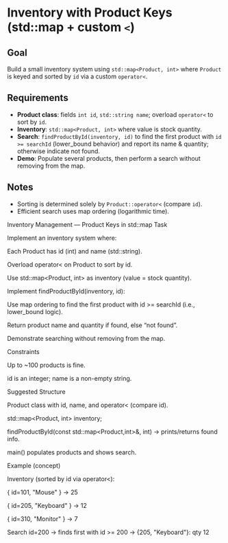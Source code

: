 # Inventory with Product Keys (std::map + custom `<`)

## Goal
Build a small inventory system using `std::map<Product, int>` where `Product` is keyed and sorted by `id` via a custom `operator<`.

## Requirements
- **Product class**: fields `int id`, `std::string name`; overload `operator<` to sort by `id`.
- **Inventory**: `std::map<Product, int>` where value is stock quantity.
- **Search**: `findProductById(inventory, id)` to find the first product with `id >= searchId` (lower_bound behavior) and report its name & quantity; otherwise indicate not found.
- **Demo**: Populate several products, then perform a search without removing from the map.

## Notes
- Sorting is determined solely by `Product::operator<` (compare `id`).
- Efficient search uses map ordering (logarithmic time).






Inventory Management — Product Keys in std::map
Task

Implement an inventory system where:

Each Product has id (int) and name (std::string).

Overload operator< on Product to sort by id.

Use std::map<Product, int> as inventory (value = stock quantity).

Implement findProductById(inventory, id):

Use map ordering to find the first product with id >= searchId (i.e., lower_bound logic).

Return product name and quantity if found, else “not found”.

Demonstrate searching without removing from the map.

Constraints

Up to ~100 products is fine.

id is an integer; name is a non-empty string.

Suggested Structure

Product class with id, name, and operator< (compare id).

std::map<Product, int> inventory;

findProductById(const std::map<Product,int>&, int) → prints/returns found info.

main() populates products and shows search.

Example (concept)

Inventory (sorted by id via operator<):

{ id=101, "Mouse" } -> 25

{ id=205, "Keyboard" } -> 12

{ id=310, "Monitor" } -> 7

Search id=200 → finds first with id >= 200 → {205, "Keyboard"}: qty 12
